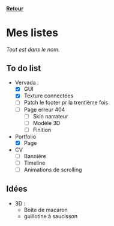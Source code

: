 #### [Retour](../README.md#bibliothèque)

# Mes listes
*Tout est dans le nom.*

## To do list
  - Vervada : 
    - [x] GUI
    - [x] Texture connectées
    - [ ] Patch le footer pr la trentième fois
    - [ ] Page erreur 404
      - [ ] Skin narrateur
      - [ ] Modèle 3D
      - [ ] Finition
  - Portfolio
    - [x] Page 
  - CV
    - [ ] Bannière
    - [ ] Timeline
    - [ ] Animations de scrolling 
  
## Idées 
  - 3D :
    - Boite de macaron
    - guillotine à saucisson  
